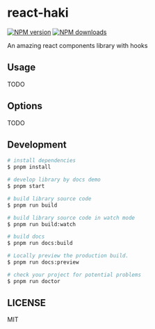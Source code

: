 # react-haki

[![NPM version](https://img.shields.io/npm/v/react-haki.svg?style=flat)](https://npmjs.org/package/react-haki)
[![NPM downloads](http://img.shields.io/npm/dm/react-haki.svg?style=flat)](https://npmjs.org/package/react-haki)

An amazing react components library with hooks

## Usage

TODO

## Options

TODO

## Development

```bash
# install dependencies
$ pnpm install

# develop library by docs demo
$ pnpm start

# build library source code
$ pnpm run build

# build library source code in watch mode
$ pnpm run build:watch

# build docs
$ pnpm run docs:build

# Locally preview the production build.
$ pnpm run docs:preview

# check your project for potential problems
$ pnpm run doctor
```

## LICENSE

MIT
